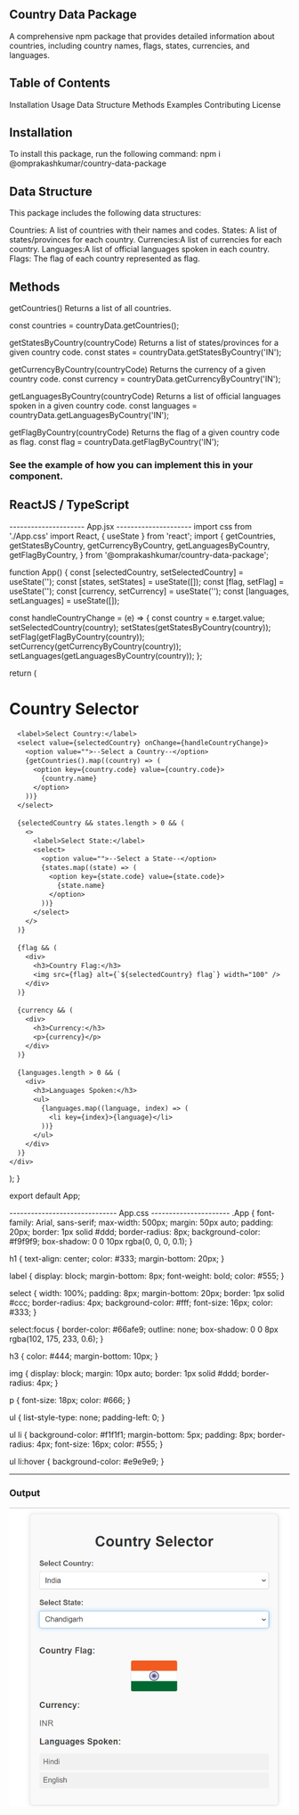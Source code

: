 ## Country Data Package ##
A comprehensive npm package that provides detailed information about countries, including country names, flags, states, currencies, and languages.

## Table of Contents
Installation
Usage
Data Structure
Methods
Examples
Contributing
License


## Installation
To install this package, run the following command:
npm i @omprakashkumar/country-data-package

## Data Structure
This package includes the following data structures:

Countries: A list of countries with their names and codes.
States: A list of states/provinces for each country.
Currencies:A list of currencies for each country.
Languages:A list of official languages spoken in each country.
Flags: The flag of each country represented as flag.

## Methods
getCountries()
Returns a list of all countries.

const countries = countryData.getCountries();


getStatesByCountry(countryCode)
Returns a list of states/provinces for a given country code.
const states = countryData.getStatesByCountry('IN');


getCurrencyByCountry(countryCode)
Returns the currency of a given country code.
const currency = countryData.getCurrencyByCountry('IN');


getLanguagesByCountry(countryCode)
Returns a list of official languages spoken in a given country code.
const languages = countryData.getLanguagesByCountry('IN');

getFlagByCountry(countryCode)
Returns the flag of a given country code as flag.
const flag = countryData.getFlagByCountry('IN');



### See the example of how you can implement this in your component.
## ReactJS / TypeScript 

---------------------   App.jsx   ---------------------
import css from './App.css'
import React, { useState } from 'react';
import {
  getCountries,
  getStatesByCountry,
  getCurrencyByCountry,
  getLanguagesByCountry,
  getFlagByCountry,
} from '@omprakashkumar/country-data-package';

function App() {
  const [selectedCountry, setSelectedCountry] = useState('');
  const [states, setStates] = useState([]);
  const [flag, setFlag] = useState('');
  const [currency, setCurrency] = useState('');
  const [languages, setLanguages] = useState([]);

  const handleCountryChange = (e) => {
    const country = e.target.value;
    setSelectedCountry(country);
    setStates(getStatesByCountry(country));
    setFlag(getFlagByCountry(country));
    setCurrency(getCurrencyByCountry(country));
    setLanguages(getLanguagesByCountry(country));
  };

  return (
    <div className="App">
      <h1>Country Selector</h1>

      <label>Select Country:</label>
      <select value={selectedCountry} onChange={handleCountryChange}>
        <option value="">--Select a Country--</option>
        {getCountries().map((country) => (
          <option key={country.code} value={country.code}>
            {country.name}
          </option>
        ))}
      </select>

      {selectedCountry && states.length > 0 && (
        <>
          <label>Select State:</label>
          <select>
            <option value="">--Select a State--</option>
            {states.map((state) => (
              <option key={state.code} value={state.code}>
                {state.name}
              </option>
            ))}
          </select>
        </>
      )}

      {flag && (
        <div>
          <h3>Country Flag:</h3>
          <img src={flag} alt={`${selectedCountry} flag`} width="100" />
        </div>
      )}

      {currency && (
        <div>
          <h3>Currency:</h3>
          <p>{currency}</p>
        </div>
      )}

      {languages.length > 0 && (
        <div>
          <h3>Languages Spoken:</h3>
          <ul>
            {languages.map((language, index) => (
              <li key={index}>{language}</li>
            ))}
          </ul>
        </div>
      )}
    </div>
  );
}

export default App;



------------------------------ App.css ----------------------
.App {
  font-family: Arial, sans-serif;
  max-width: 500px;
  margin: 50px auto;
  padding: 20px;
  border: 1px solid #ddd;
  border-radius: 8px;
  background-color: #f9f9f9;
  box-shadow: 0 0 10px rgba(0, 0, 0, 0.1);
}

h1 {
  text-align: center;
  color: #333;
  margin-bottom: 20px;
}

label {
  display: block;
  margin-bottom: 8px;
  font-weight: bold;
  color: #555;
}

select {
  width: 100%;
  padding: 8px;
  margin-bottom: 20px;
  border: 1px solid #ccc;
  border-radius: 4px;
  background-color: #fff;
  font-size: 16px;
  color: #333;
}

select:focus {
  border-color: #66afe9;
  outline: none;
  box-shadow: 0 0 8px rgba(102, 175, 233, 0.6);
}

h3 {
  color: #444;
  margin-bottom: 10px;
}

img {
  display: block;
  margin: 10px auto;
  border: 1px solid #ddd;
  border-radius: 4px;
}

p {
  font-size: 18px;
  color: #666;
}

ul {
  list-style-type: none;
  padding-left: 0;
}

ul li {
  background-color: #f1f1f1;
  margin-bottom: 5px;
  padding: 8px;
  border-radius: 4px;
  font-size: 16px;
  color: #555;
}

ul li:hover {
  background-color: #e9e9e9;
}


------------------------------------------------------------ 
### Output 
![alt text](image-1.png)








